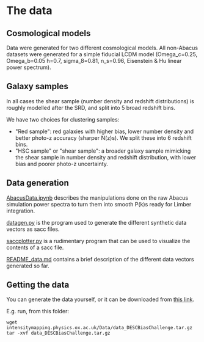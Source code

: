 # The data

## Cosmological models
Data were generated for two different cosmological models. All non-Abacus datasets were generated for a simple fiducial LCDM model (Omega_c=0.25, Omega_b=0.05 h=0.7, sigma_8=0.81, n_s=0.96, Eisenstein & Hu linear power spectrum).

## Galaxy samples
In all cases the shear sample (number density and redshift distributions) is roughly modelled after the SRD, and split into 5 broad redshift bins.

We have two choices for clustering samples:
 - "Red sample": red galaxies with higher bias, lower number density and better photo-z accuracy (sharper N(z)s). We split these into 6 redshift bins.
 - "HSC sample" or "shear sample": a broader galaxy sample mimicking the shear sample in number density and redshift distribution, with lower bias and poorer photo-z uncertainty.

## Data generation
[AbacusData.ipynb](AbacusData.ipynb) describes the manipulations done on the raw Abacus simulation power spectra to turn them into smooth P(k)s ready for Limber integration.

[datagen.py](datagen.py) is the program used to generate the different synthetic data vectors as sacc files.

[saccplotter.py](saccplotter.py) is a rudimentary program that can be used to visualize the contents of a sacc file.

[README_data.md](README_data.md) contains a brief description of the different data vectors generated so far.

## Getting the data
You can generate the data yourself, or it can be downloaded from [this link](http://intensitymapping.physics.ox.ac.uk/Data/data_DESCBiasChallenge.tar.gz).

E.g. run, from this folder:

```
wget intensitymapping.physics.ox.ac.uk/Data/data_DESCBiasChallenge.tar.gz
tar -xvf data_DESCBiasChallenge.tar.gz
```
